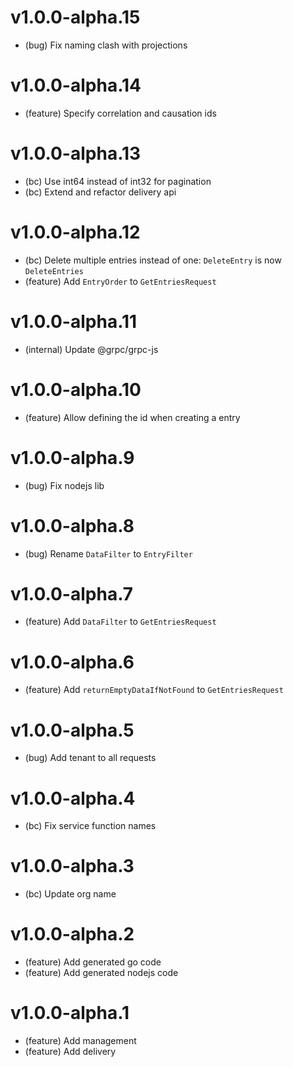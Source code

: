 # v1.0.0-alpha.15

- (bug) Fix naming clash with projections

# v1.0.0-alpha.14

- (feature) Specify correlation and causation ids

# v1.0.0-alpha.13

- (bc) Use int64 instead of int32 for pagination
- (bc) Extend and refactor delivery api

# v1.0.0-alpha.12

- (bc) Delete multiple entries instead of one: `DeleteEntry` is now `DeleteEntries`
- (feature) Add `EntryOrder` to `GetEntriesRequest`

# v1.0.0-alpha.11

- (internal) Update @grpc/grpc-js

# v1.0.0-alpha.10

- (feature) Allow defining the id when creating a entry

# v1.0.0-alpha.9

- (bug) Fix nodejs lib

# v1.0.0-alpha.8

- (bug) Rename `DataFilter` to `EntryFilter`

# v1.0.0-alpha.7

- (feature) Add `DataFilter` to `GetEntriesRequest`

# v1.0.0-alpha.6

- (feature) Add `returnEmptyDataIfNotFound` to `GetEntriesRequest`

# v1.0.0-alpha.5

- (bug) Add tenant to all requests

# v1.0.0-alpha.4

- (bc) Fix service function names

# v1.0.0-alpha.3

- (bc) Update org name

# v1.0.0-alpha.2

- (feature) Add generated go code
- (feature) Add generated nodejs code

# v1.0.0-alpha.1

- (feature) Add management
- (feature) Add delivery
